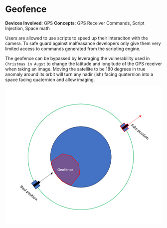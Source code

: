 # Geofence
**Devices Involved**: GPS
**Concepts**: GPS Receiver Commands, Script Injection, Space math

Users are allowed to use scripts to speed up their interaciton with the camera. To safe guard against malfeasance developers only give them very limited access to commands generated from the scripting engine.

The geofence can be bypassed by leveraging the vulnerability used in `Christmas in Augst` to change the latitude and longitude of the GPS receiver when taking an image. Moving the satellite to be 180 degrees in true anomaly around its orbit will turn any nadir (ish) facing quaternion into a space facing quaternion and allow imaging.

![Breaking Geofence](image.png)